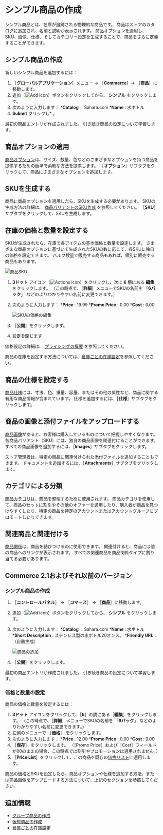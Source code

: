 # シンプル商品の作成

シンプル商品とは、在庫が追跡される物理的な商品です。 商品はストアのカタログに追加され、名前と説明が表示されます。 商品オプションを適用し、SKU、画像、仕様、そしてカテゴリー設定を生成することで、商品をさらに定義することができます。

<a name="create-a-simple-product" />

## シンプル商品の作成

新しいシンプル商品を追加するには：

1. ［**グローバルアプリケーション**］メニュー &rarr; ［**Commerce**］&rarr; ［**商品**］に移動します。
1. 追加（![Add icon](../../../images/icon-add.png)）ボタンをクリックしてから、 **シンプル** をクリックします。
1. 次のように入力します：
   ***Catalog** ：Sahara.com
   ***Name** : 水ボトル
1. **Submit** クリックし* 。</li> </ol>

最初の商品エントリが作成されました。 引き続き商品の設定について学習します。

<a name="apply-product-options" />

## 商品オプションの適用

[商品オプション](../products/using-product-options.md)は、サイズ、数量、色などのさまざまなオプションを持つ商品を提供するための簡単で柔軟な方法を提供します。 ［**オプション**］サブタブをクリックして、商品にさまざまなオプションを追加します。

<a name="generate-skus" />

## SKUを生成する

商品に商品オプションを適用したら、SKUを生成する必要があります。 SKUの生成方法の詳細は、 [商品バリアントのSKU作成](../products/creating-skus-for-product-variants.md) を参照してください。 ［**SKU**］サブタブをクリックして、SKUを生成します。

<a name="set-prices-and-quantities-in-the-inventory" />

## 在庫の価格と数量を設定する

SKUが生成されたら、在庫で各アイテムの基本価格と数量を設定します。 さまざまな商品オプションに基づいて生成されたSKUの数に応じて、各SKUに独自の価格を設定できます。 バルク数量で販売する商品もあれば、個別に販売する商品もあります。

![商品SKU](./creating-a-simple-product/images/02.png)

1. **3ドット** アイコン（![Actions icon](../../../images/icon-actions.png)）をクリックし、次に **6** 横にある **編集** をクリックします。 （この時点で、［**詳細**］メニューでSKUの名前を 「**6パック**」 などのよりわかりやすい名前に変更できます。）
1. 次のように入力します：
    ***Price** : 19.99
    ***Promo Price** : 0.00
    ***Cost** : 0.00

    ![SKUの価格の編集](./creating-a-simple-product/images/03.png)

1. ［**公開**］をクリックします。
1. 設定を閉じます

価格設定の詳細は、 [プライシングの概要](../../../pricing/introduction-to-pricing.md) を参照してください。

商品の在庫を設定する方法については、[倉庫ごとの在庫設定](../../../inventory-management/setting-inventory-by-warehouse.md)を参照してください。

<a name="configure-product-specifications" />

## 商品の仕様を設定する

[商品仕様](../products/specifications.md)には、寸法、色、重量、容量、またはその他の属性など、商品に関する有用な商品情報が含まれています。 仕様を追加するには、［**仕様**］サブタブをクリックします。

<a name="upload-product-images-and-attachments" />

## 商品の画像と添付ファイルをアップロードする

[商品画像](../products/product-images.md)があると、お客様は購入しているものについて把握しやすくなります。 各商品バリアント（SKU）には、独自の商品画像を関連付けることができます。 すべての商品画像を追加するには、［**Images**］サブタブをクリックします。

ストア管理者は、特定の商品に関連付けられた添付ファイルを追加することもできます。 ドキュメントを追加するには、［**Attachments**］サブタブをクリックします。

<a name="organize-with-categories" />

## カテゴリによる分類

[商品カテゴリ](../products/creating-a-new-product-category.md)は、商品を整理するために使用されます。 商品カテゴリを使用して、商品のセットに割引やその他のオファーを適用したり、購入者が商品を見つけやすくしたり、特定の商品を特定のアカウントまたはアカウントグループにプロモートしたりできます。

<a name="associate-with-related-products" />

## 関連商品と関連付ける

[商品関係](../products/related-products-up-sells-and-cross-sells.md)は、商品を結びつけるのに使用できます。 関連付けると、商品には他の商品へのリンクが表示されます。 すべての関連商品を商品関係タイプに割り当てる必要があります。

<a name="commerce-21-and-earlier-versions" />

## Commerce 2.1およびそれ以前のバージョン

### シンプル商品の作成

1. ［**コントロールパネル**］ → ［**コマース**］ → ［**商品**］に移動します。
1. 追加（![Add icon](../../../images/icon-add.png)）ボタンをクリックしてから、 **シンプル** をクリックします。
1. 次のように入力します：
   ***Catalog** ：Sahara.com
   ***Name** : 水ボトル
   ***Short Description** : ステンレス製の水ボトル20オンス。
   ***Friendly URL** : （自動生成）

      ![商品の追加](./creating-a-simple-product/images/01.png)

1. ［**公開**］をクリックします。

最初の商品エントリが作成されました。 引き続き商品の設定について学習します。

### 価格と数量の設定

商品の価格と数量を設定するには：

1. **3ドット** アイコンをクリックして、［**6**］の隣にある［**編集**］をクリックします。 （この時点で、［**詳細**］メニューでSKUの名前を 「**6パック**」 などのよりわかりやすい名前に変更できます。）
1. 左側のメニューで ［**価格**］ をクリックします。
1. 次のように入力します：
    ***Price** : 12.00
    ***Promo Price** : 0.00
    ***Cost** : 0.00
1. ［**保存**］ をクリックします。 （［Promo Price］および［Cost］フィールドが00のままの場合、この時点では割引やプロモーションは適用されません。）
1. ［**Price List**］をクリックして、この商品を既存の[価格リスト](../../../pricing/adding-products-to-a-price-list.md)に適用します。

商品の価格とSKUを設定したら、商品オプションや仕様を追加する方法、または商品画像をアップロードする方法について、上記のセクションを参照してください。

<a name="additional-information" />

## 追加情報

* [グループ商品の作成](./creating-a-grouped-product.md)
* [仮想商品の作成](./creating-a-virtual-product.md)
* [倉庫ごとの在庫設定](../../../inventory-management/setting-inventory-by-warehouse.md)
